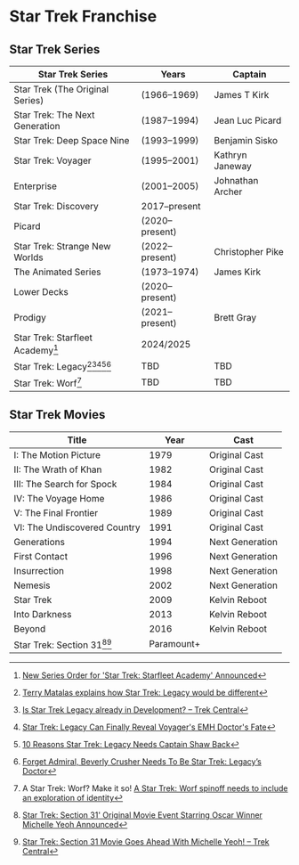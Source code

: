 # Star Trek Franchise 

## Star Trek Series 

| Star Trek Series | Years | Captain |
|----|----|----|
| Star Trek (The Original Series) | (1966–1969) | James T Kirk |
| Star Trek: The Next Generation | (1987–1994) | Jean Luc Picard |
| Star Trek: Deep Space Nine | (1993–1999) | Benjamin Sisko |
| Star Trek: Voyager | (1995–2001) | Kathryn Janeway |
| Enterprise | (2001–2005) | Johnathan Archer |
| Star Trek: Discovery | 2017–present |   |
| Picard | (2020–present) |  |
| Star Trek: Strange New Worlds | (2022–present) | Christopher Pike |
| The Animated Series | (1973–1974) | James Kirk |
| Lower Decks | (2020–present) |  |
| Prodigy | (2021–present) | Brett Gray |
| Star Trek: Starfleet Academy[^11] | 2024/2025 | |
| Star Trek: Legacy[^12][^13][^14][^15][^16] | TBD | TBD |
| Star Trek: Worf[^17] | TBD | TBD |

[^11]: [New Series Order for 'Star Trek: Starfleet Academy' Announced](https://www.startrek.com/news/new-series-star-trek-starfleet-academy)
[^12]: [Terry Matalas explains how Star Trek: Legacy would be different](https://redshirtsalwaysdie.com/2023/05/27/terry-matalas-explains-how-star-trek-legacy-would-be-different/ )
[^13]: [Is Star Trek Legacy already in Development? – Trek Central](https://trekcentral.net/is-star-trek-legacy-already-in-development/ )
[^14]: [Star Trek: Legacy Can Finally Reveal Voyager's EMH Doctor's Fate](https://screenrant.com/star-trek-legacy-can-finally-reveal-voyagers-emh-doctors-fate/ )
[^15]: [10 Reasons Star Trek: Legacy Needs Captain Shaw Back](https://screenrant.com/star-trek-legacy-why-liam-shaw-must-return/ )
[^16]: [Forget Admiral, Beverly Crusher Needs To Be Star Trek: Legacy’s Doctor](https://screenrant.com/beverly-crusher-best-star-trek-legacy-doctor/ )
[^17]: A Star Trek: Worf? Make it so! [A Star Trek: Worf spinoff needs to include an exploration of identity](https://redshirtsalwaysdie.com/2023/06/01/what-the-worf-spinoff-needs-to-include/ )

## Star Trek Movies

| Title | Year | Cast |
|-------|------|------|
| I: The Motion Picture | 1979 | Original Cast |
| II: The Wrath of Khan | 1982 | Original Cast |
| III: The Search for Spock | 1984 | Original Cast |
| IV: The Voyage Home | 1986 | Original Cast |
| V: The Final Frontier | 1989 | Original Cast |
| VI: The Undiscovered Country | 1991 | Original Cast |
| Generations | 1994 | Next Generation |
| First Contact | 1996 | Next Generation |
| Insurrection | 1998 | Next Generation |
| Nemesis | 2002 | Next Generation |
| Star Trek | 2009 | Kelvin Reboot |
| Into Darkness| 2013 | Kelvin Reboot |
| Beyond | 2016 | Kelvin Reboot |
| Star Trek: Section 31[^21][^22] | Paramount+ |

[^21]: [Star Trek: Section 31' Original Movie Event Starring Oscar Winner Michelle Yeoh Announced](https://www.startrek.com/news/star-trek-section-31-original-movie-event-michelle-yeoh)
[^22]: [Star Trek: Section 31 Movie Goes Ahead With Michelle Yeoh! – Trek Central](https://trekcentral.net/star-trek-section-31-movie-goes-ahead-with-michelle-yeoh/ )
